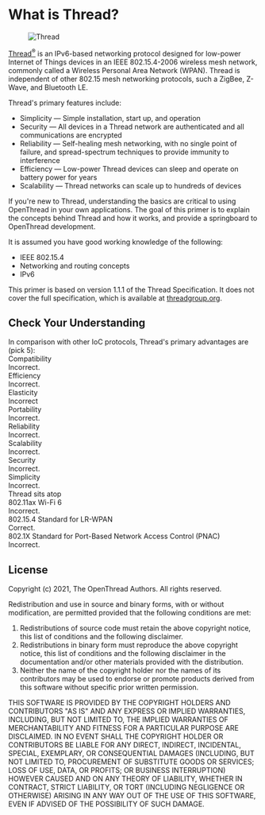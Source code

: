 # What is Thread?

<figure class="attempt-right">
<img src="../images/ot-logo-thread.png" srcset="../images/ot-logo-thread.png 1x, ../images/ot-logo-thread_2x.png 2x" border="0" alt="Thread" />
</figure>

<a href="http://threadgroup.org/">Thread<sup>®</sup></a> is an IPv6-based
networking protocol designed for low-power Internet of Things devices in an IEEE
802.15.4-2006 wireless mesh network, commonly called a Wireless Personal Area
Network (WPAN). Thread is independent of other 802.15 mesh networking
protocols, such a ZigBee, Z-Wave, and Bluetooth LE.

Thread's primary features include:

*   Simplicity — Simple installation, start up, and operation
*   Security — All devices in a Thread network are authenticated and all
    communications are encrypted
*   Reliability — Self-healing mesh networking, with no single point of failure,
    and spread-spectrum techniques to provide immunity to interference
*   Efficiency — Low-power Thread devices can sleep and operate on battery power
    for years
*   Scalability — Thread networks can scale up to hundreds of devices

If you're new to Thread, understanding the basics are critical to using
OpenThread in your own applications. The goal of this primer is to explain the
concepts behind Thread and how it works, and provide a springboard to OpenThread
development.

It is assumed you have good working knowledge of the following:

*   IEEE 802.15.4
*   Networking and routing concepts
*   IPv6

This primer is based on version 1.1.1 of the Thread Specification. It does not
cover the full specification, which is available at
[threadgroup.org](http://threadgroup.org/ThreadSpec).

## Check Your Understanding


<div>
  <devsite-multiple-choice>
    <div>In comparison with other IoC protocols, Thread's primary advantages are (pick 5):</div>
    <div>
      <div>Compatibility</div>
      <div>Incorrect.</div>
    </div>
    <div correct>
      <div>Efficiency</div>
      <div>Incorrect.</div>
    </div>
    <div>
      <div>Elasticity</div>
      <div>Incorrect</div>
    </div>
    <div>
      <div>Portability</div>
      <div>Incorrect.</div>
    </div>
    <div correct>
      <div>Reliability</div>
      <div>Incorrect.</div>
    </div>
    <div correct>
      <div>Scalability</div>
      <div>Incorrect.</div>
    </div>
    <div correct>
      <div>Security</div>
      <div>Incorrect.</div>
    </div>
    <div correct>
      <div>Simplicity</div>
      <div>Incorrect.</div>
    </div>
  </devsite-multiple-choice>
</div>




<div>
  <devsite-multiple-choice>
    <div>Thread sits atop</div>
    <div>
      <div>802.11ax Wi-Fi 6</div>
      <div>Incorrect.</div>
    </div>
    <div correct>
      <div>802.15.4 Standard for LR-WPAN</div>
      <div>Correct.</div>
    </div>
    <div>
      <div>802.1X Standard for Port-Based Network Access Control (PNAC)</div>
      <div>Incorrect.</div>
    </div>
  </devsite-multiple-choice>
</div>


## License

Copyright (c) 2021, The OpenThread Authors.
All rights reserved.

Redistribution and use in source and binary forms, with or without
modification, are permitted provided that the following conditions are met:
1. Redistributions of source code must retain the above copyright
   notice, this list of conditions and the following disclaimer.
2. Redistributions in binary form must reproduce the above copyright
   notice, this list of conditions and the following disclaimer in the
   documentation and/or other materials provided with the distribution.
3. Neither the name of the copyright holder nor the
   names of its contributors may be used to endorse or promote products
   derived from this software without specific prior written permission.

THIS SOFTWARE IS PROVIDED BY THE COPYRIGHT HOLDERS AND CONTRIBUTORS "AS IS"
AND ANY EXPRESS OR IMPLIED WARRANTIES, INCLUDING, BUT NOT LIMITED TO, THE
IMPLIED WARRANTIES OF MERCHANTABILITY AND FITNESS FOR A PARTICULAR PURPOSE
ARE DISCLAIMED. IN NO EVENT SHALL THE COPYRIGHT HOLDER OR CONTRIBUTORS BE
LIABLE FOR ANY DIRECT, INDIRECT, INCIDENTAL, SPECIAL, EXEMPLARY, OR
CONSEQUENTIAL DAMAGES (INCLUDING, BUT NOT LIMITED TO, PROCUREMENT OF
SUBSTITUTE GOODS OR SERVICES; LOSS OF USE, DATA, OR PROFITS; OR BUSINESS
INTERRUPTION) HOWEVER CAUSED AND ON ANY THEORY OF LIABILITY, WHETHER IN
CONTRACT, STRICT LIABILITY, OR TORT (INCLUDING NEGLIGENCE OR OTHERWISE)
ARISING IN ANY WAY OUT OF THE USE OF THIS SOFTWARE, EVEN IF ADVISED OF THE
POSSIBILITY OF SUCH DAMAGE.
